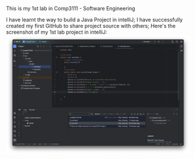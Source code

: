This is my 1st lab in Comp3111 - Software Engineering

I have learnt the way to build a Java Project in intelliJ;
I have successfully created my first GitHub to share project source with others;
Here's the screenshot of my 1st lab project in intelliJ:
![alt text](https://github.com/Toby-Cheung/Comp3111LEx/blob/master/src/main/java/lab1/img1.png)